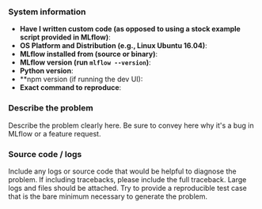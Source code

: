 ### System information
- **Have I written custom code (as opposed to using a stock example script provided in MLflow)**:
- **OS Platform and Distribution (e.g., Linux Ubuntu 16.04)**:
- **MLflow installed from (source or binary)**: 
- **MLflow version (run ``mlflow --version``)**:
- **Python version**: 
- **npm version (if running the dev UI):
- **Exact command to reproduce**:

### Describe the problem
Describe the problem clearly here. Be sure to convey here why it's a bug in MLflow or a feature request.

### Source code / logs
Include any logs or source code that would be helpful to diagnose the problem. If including tracebacks,
please include the full traceback. Large logs and files should be attached.
Try to provide a reproducible test case that is the bare minimum necessary to generate the problem.
